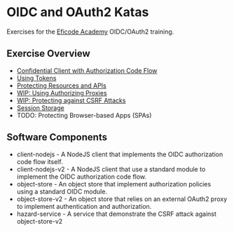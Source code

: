 # OIDC and OAuth2 Katas

Exercises for the [Eficode Academy](https://www.eficode.com/academy) OIDC/OAuth2 training.

## Exercise Overview

- [Confidential Client with Authorization Code Flow](confidential-client-auth-code-flow.md)
- [Using Tokens](using-tokens.md)
- [Protecting Resources and APIs](protecting-apis.md)
- [WIP: Using Authorizing Proxies](authorizing-proxy.md)
- [WIP: Protecting against CSRF Attacks](csrf-attacks.md)
- [Session Storage](session-storage.md)
- TODO: Protecting Browser-based Apps (SPAs)

## Software Components

- client-nodejs - A NodeJS client that implements the OIDC authorization code flow itself.
- client-nodejs-v2 - A NodeJS client that use a standard module to implement the OIDC authorization code flow.
- object-store - An object store that implement authorization policies using a standard OIDC module.
- object-store-v2 - An object store that relies on an external OAuth2 proxy to implement authentication and authorization.
- hazard-service - A service that demonstrate the CSRF attack against object-store-v2

